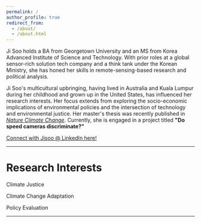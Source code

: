 ```yaml
---
permalink: /
author_profile: true
redirect_from: 
  - /about/
  - /about.html
---
```


Ji Soo holds a BA from Georgetown University and an MS from Korea Advanced Institute of Science and Technology. With prior roles at a global sensor-rich solution tech company and a think tank under the Korean Ministry, she has honed her skills in remote-sensing-based research and political analysis.

Ji Soo's multicultural upbringing, having lived in Australia and Kuala Lumpur during her childhood and grown up in the United States, has influenced her research interests. Her focus extends from exploring the socio-economic implications of environmental policies and the intersection of technology and environmental justice. Her master's thesis was recently published in <a href="https://www.nature.com/articles/s41558-024-01980-w"><i>Nature Climate Change</i></a>. Currently, she is engaged in a project titled <b>"Do speed cameras discriminate?"</b>
<br>
<script src="https://platform.linkedin.com/badges/js/profile.js" async defer type="text/javascript"></script>
<div class="badge-base LI-profile-badge" data-locale="en_US" data-size="large" data-theme="light" data-type="HORIZONTAL" data-vanity="jisoo-k-472323163" data-version="v1"><a class="badge-base__link LI-simple-link" href="www.linkedin.com/in/jisoo-k-472323163">Connect with Jisoo @ LinkedIn here!</a></div>


---

Research Interests
=========

Climate Justice



Climate Change Adaptation



Policy Evaluation



---

